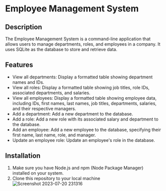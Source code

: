 # Employee Management System
## Description
The Employee Management System is a command-line application that allows users to manage departments, roles, and employees in a company. It uses SQLite as the database to store and retrieve data.

## Features
- View all departments: Display a formatted table showing department names and IDs.
- View all roles: Display a formatted table showing job titles, role IDs, associated departments, and salaries.
- View all employees: Display a formatted table showing employee data, including IDs, first names, last names, job titles, departments, salaries, and their respective managers.
- Add a department: Add a new department to the database.
- Add a role: Add a new role with its associated salary and department to the database.
- Add an employee: Add a new employee to the database, specifying their first name, last name, role, and manager.
- Update an employee role: Update an employee's role in the database.

## Installation
1. Make sure you have Node.js and npm (Node Package Manager) installed on your system.
2. Clone this repository to your local machine 
![Screenshot 2023-07-20 231316](https://github.com/DylanCummins4167/employee-generator/assets/129929151/4335848f-0203-42bd-a023-4f2d6ac1e86b)
